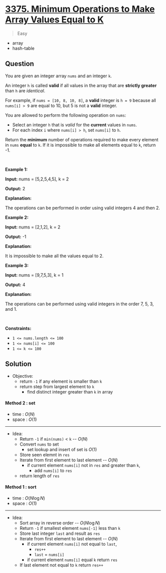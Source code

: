 # [3375. Minimum Operations to Make Array Values Equal to K](https://leetcode.com/problems/minimum-operations-to-make-array-values-equal-to-k)


> Easy

- array
- hash-table



## Question


<p>You are given an integer array <code>nums</code> and an integer <code>k</code>.</p>

<p>An integer <code>h</code> is called <strong>valid</strong> if all values in the array that are <strong>strictly greater</strong> than <code>h</code> are <em>identical</em>.</p>

<p>For example, if <code>nums = [10, 8, 10, 8]</code>, a <strong>valid</strong> integer is <code>h = 9</code> because all <code>nums[i] &gt; 9</code>&nbsp;are equal to 10, but 5 is not a <strong>valid</strong> integer.</p>

<p>You are allowed to perform the following operation on <code>nums</code>:</p>

<ul>
	<li>Select an integer <code>h</code> that is <em>valid</em> for the <strong>current</strong> values in <code>nums</code>.</li>
	<li>For each index <code>i</code> where <code>nums[i] &gt; h</code>, set <code>nums[i]</code> to <code>h</code>.</li>
</ul>

<p>Return the <strong>minimum</strong> number of operations required to make every element in <code>nums</code> <strong>equal</strong> to <code>k</code>. If it is impossible to make all elements equal to <code>k</code>, return -1.</p>

<p>&nbsp;</p>
<p><strong class="example">Example 1:</strong></p>

<div class="example-block">
<p><strong>Input:</strong> <span class="example-io">nums = [5,2,5,4,5], k = 2</span></p>

<p><strong>Output:</strong> <span class="example-io">2</span></p>

<p><strong>Explanation:</strong></p>

<p>The operations can be performed in order using valid integers 4 and then 2.</p>
</div>

<p><strong class="example">Example 2:</strong></p>

<div class="example-block">
<p><strong>Input:</strong> <span class="example-io">nums = [2,1,2], k = 2</span></p>

<p><strong>Output:</strong> <span class="example-io">-1</span></p>

<p><strong>Explanation:</strong></p>

<p>It is impossible to make all the values equal to 2.</p>
</div>

<p><strong class="example">Example 3:</strong></p>

<div class="example-block">
<p><strong>Input:</strong> <span class="example-io">nums = [9,7,5,3], k = 1</span></p>

<p><strong>Output:</strong> <span class="example-io">4</span></p>

<p><strong>Explanation:</strong></p>

<p>The operations can be performed using valid integers in the order 7, 5, 3, and 1.</p>
</div>

<p>&nbsp;</p>
<p><strong>Constraints:</strong></p>

<ul>
	<li><code>1 &lt;= nums.length &lt;= 100 </code></li>
	<li><code>1 &lt;= nums[i] &lt;= 100</code></li>
	<li><code>1 &lt;= k &lt;= 100</code></li>
</ul>


## Solution 

- Objective:
	- return `-1` if any element is smaller than `k`
	- return step from largest element to `k`
		- find distinct integer greater than `k` in array

#### Method 2 : set

- time  : $O(N)$
- space : $O(1)$

---

- Idea:
	- Return `-1` if `min(nums)` < `k` -- $O(N)$
	- Convert `nums` to set
		- set lookup and insert of set is $O(1)$
	- Store seen elemnt in `res`
	- Iterate from first element to last element -- $O(N)$
		- if current element `nums[i]` not in `res` and greater than `k`, 
			- add `nums[i]` to `res`
	- return length of `res`

#### Method 1 : sort

- time  : $O(N \log N)$
- space : $O(1)$

---

- Idea:
	- Sort array in reverse order  -- $O(N \log N)$
	- Return `-1` if smallest element `nums[-1]` less than `k`
	- Store last integer `last` and result as `res`
	- Iterate from first element to last element -- $O(N)$
		- if current element `nums[i]` not equal to `last`, 
			- `res++`
			- `last` = `nums[i]`
		- if current element `nums[i]` equal `k` return `res`
	- If last element not equal to `k` return `res++`
